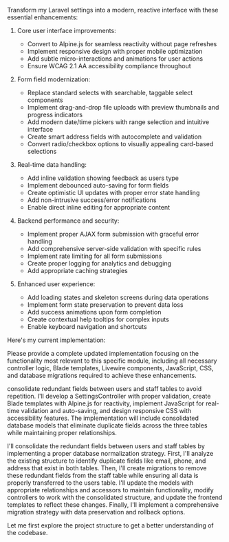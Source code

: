 Transform my Laravel settings into a modern, reactive interface with these essential enhancements:

1. Core user interface improvements:
   - Convert to Alpine.js for seamless reactivity without page refreshes
   - Implement responsive design with proper mobile optimization
   - Add subtle micro-interactions and animations for user actions
   - Ensure WCAG 2.1 AA accessibility compliance throughout

2. Form field modernization:
   - Replace standard selects with searchable, taggable select components
   - Implement drag-and-drop file uploads with preview thumbnails and progress indicators
   - Add modern date/time pickers with range selection and intuitive interface
   - Create smart address fields with autocomplete and validation
   - Convert radio/checkbox options to visually appealing card-based selections

3. Real-time data handling:
   - Add inline validation showing feedback as users type
   - Implement debounced auto-saving for form fields
   - Create optimistic UI updates with proper error state handling
   - Add non-intrusive success/error notifications
   - Enable direct inline editing for appropriate content

4. Backend performance and security:
   - Implement proper AJAX form submission with graceful error handling
   - Add comprehensive server-side validation with specific rules
   - Implement rate limiting for all form submissions
   - Create proper logging for analytics and debugging
   - Add appropriate caching strategies

5. Enhanced user experience:
   - Add loading states and skeleton screens during data operations
   - Implement form state preservation to prevent data loss
   - Add success animations upon form completion
   - Create contextual help tooltips for complex inputs
   - Enable keyboard navigation and shortcuts

Here's my current implementation:


Please provide a complete updated implementation focusing on the functionality most relevant to this specific module, including all necessary controller logic, Blade templates, Livewire components, JavaScript, CSS, and database migrations required to achieve these enhancements.

 consolidate redundant fields between users and staff tables to avoid repetition. I'll develop a SettingsController with proper validation, create Blade templates with Alpine.js for reactivity, implement JavaScript for real-time validation and auto-saving, and design responsive CSS with accessibility features. The implementation will include consolidated database models that eliminate duplicate fields across the three tables while maintaining proper relationships.





I'll consolidate the redundant fields between users and staff tables by implementing a proper database normalization strategy. First, I'll analyze the existing structure to identify duplicate fields like email, phone, and address that exist in both tables. Then, I'll create migrations to remove these redundant fields from the staff table while ensuring all data is properly transferred to the users table. I'll update the models with appropriate relationships and accessors to maintain functionality, modify controllers to work with the consolidated structure, and update the frontend templates to reflect these changes. Finally, I'll implement a comprehensive migration strategy with data preservation and rollback options.

Let me first explore the project structure to get a better understanding of the codebase.




